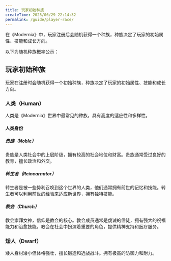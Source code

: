 ```yaml
---
title: 玩家初始种族
createTime: 2025/06/29 22:14:32
permalink: /guide/player-race/
---
```


在《Modernia》中，玩家注册后会随机获得一个种族，种族决定了玩家的初始属性、技能和成长方向。

以下为随机种族概率公示：


## 玩家初始种族

玩家在注册时会随机获得一个初始种族，种族决定了玩家的初始属性、技能和成长方向。

### 人类（Human）

人类是《Modernia》世界中最常见的种族，具有高度的适应性和多样性。

#### 人类身份

##### 贵族（Noble）

贵族是人类社会中的上层阶级，拥有较高的社会地位和财富。贵族通常受过良好的教育，擅长政治和外交。

##### 转生者（Reincarnator）

转生者是被一些势利召唤到这个世界的人类，他们通常拥有前世的记忆和技能。转生者可以利用前世的经验来适应新世界，拥有独特技能。

##### 教会（Church）

教会崇拜女神，信仰是教会的核心。教会成员通常是虔诚的信徒，拥有强大的祝福能力和治愈技能。教会在社会中扮演着重要的角色，提供精神支持和医疗服务。

### 矮人（Dwarf）

矮人身材矮小但体格强壮，擅长锻造和近战战斗。拥有极高的防御力和耐力。
